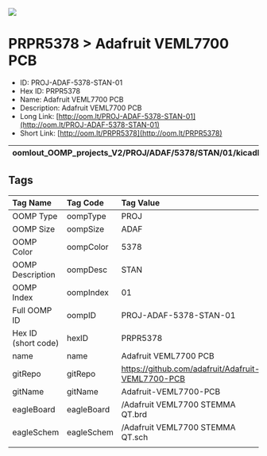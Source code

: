 


  
![][im]
# PRPR5378 > Adafruit VEML7700 PCB

- ID: PROJ-ADAF-5378-STAN-01
- Hex ID: PRPR5378
- Name: Adafruit VEML7700 PCB
- Description: Adafruit VEML7700 PCB
- Long Link: [http://oom.lt/PROJ-ADAF-5378-STAN-01](http://oom.lt/PROJ-ADAF-5378-STAN-01)
- Short Link: [http://oom.lt/PRPR5378](http://oom.lt/PRPR5378)
  

|oomlout_OOMP_projects_V2/PROJ/ADAF/5378/STAN/01/kicadPcb3dFront.png|oomlout_OOMP_projects_V2/PROJ/ADAF/5378/STAN/01/kicadPcb3dBack.png|oomlout_OOMP_projects_V2/PROJ/ADAF/5378/STAN/01/kicadPcb3d.png||
| :---: | :---: | :---: | :---: |

## Tags
  

|Tag Name|Tag Code|Tag Value|
| :--- | :--- | :--- |
|OOMP Type|oompType|PROJ|
|OOMP Size|oompSize|ADAF|
|OOMP Color|oompColor|5378|
|OOMP Description|oompDesc|STAN|
|OOMP Index|oompIndex|01|
|Full OOMP ID|oompID|PROJ-ADAF-5378-STAN-01|
|Hex ID (short code)|hexID|PRPR5378|
|name|name|Adafruit VEML7700 PCB|
|gitRepo|gitRepo|https://github.com/adafruit/Adafruit-VEML7700-PCB|
|gitName|gitName|Adafruit-VEML7700-PCB|
|eagleBoard|eagleBoard|/Adafruit VEML7700 STEMMA QT.brd|
|eagleSchem|eagleSchem|/Adafruit VEML7700 STEMMA QT.sch|
||||



[im]: PROJ/ADAF/5378/STAN/01/kicadPcb3d_450.png
